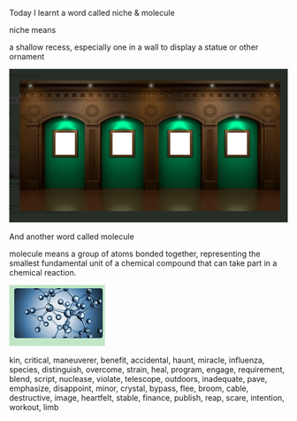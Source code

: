 Today I learnt a word called niche & molecule



niche means 

a shallow recess, especially one in a wall to display a statue or other ornament



![image-20200611180646986](/images/image-20200611180646986.png)



And another word called molecule



molecule means a group of atoms bonded together, representing the smallest fundamental unit of a chemical compound that can take part in a chemical reaction.



![image-20200611181604836](/images/image-20200611181604836.png)



kin, critical, maneuverer, benefit, accidental, haunt, miracle, influenza, species, distinguish, overcome, strain, heal, program, engage, requirement, blend, script, nuclease, violate, telescope, outdoors, inadequate, pave, emphasize, disappoint, minor, crystal,  bypass, flee, broom, cable, destructive, image, heartfelt, stable, finance, publish, reap, scare, intention, workout, limb
